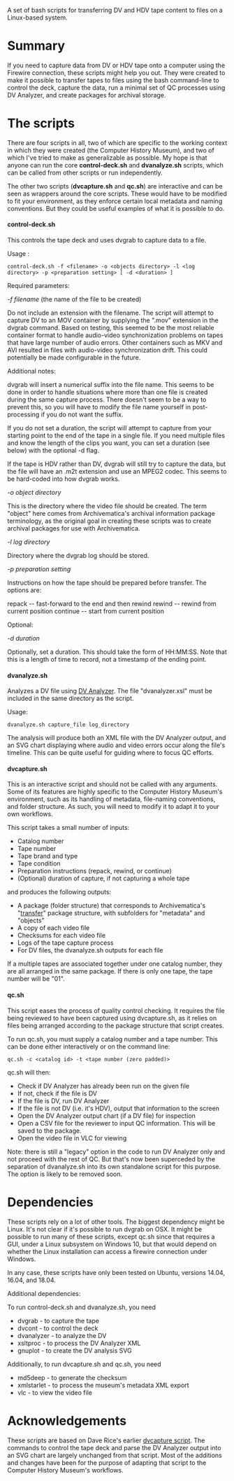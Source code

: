 A set of bash scripts for transferring DV and HDV tape content to files on a Linux-based system.

# Summary

If you need to capture data from DV or HDV tape onto a computer using the Firewire connection, these scripts might help you out. They were created to make it possible to transfer tapes to files using the bash command-line to control the deck, capture the data, run a minimal set of QC processes using DV Analyzer, and create packages for archival storage.

# The scripts

There are four scripts in all, two of which are specific to the working context in which they were created (the Computer History Museum), and two of which I've tried to make as generalizable as possible. My hope is that anyone can run the core **control-deck.sh** and **dvanalyze.sh** scripts, which can be called from other scripts or run independently. 

The other two scripts (**dvcapture.sh** and **qc.sh**) are interactive and can be seen as wrappers around the core scripts. These would have to be modified to fit your environment, as they enforce certain local metadata and naming conventions. But they could be useful examples of what it is possible to do.

#### control-deck.sh
This controls the tape deck and uses dvgrab to capture data to a file. 

Usage : 

```
control-deck.sh -f <filename> -o <objects directory> -l <log directory> -p <preparation setting> [ -d <duration> ]
```

Required parameters:

*-f filename* (the name of the file to be created)

Do not include an extension with the filename. The script will attempt to capture DV to an MOV container by supplying the ".mov" extension in the dvgrab command. Based on testing, this seemed to be the most reliable container format to handle audio-video synchronization problems on tapes that have large number of audio errors. Other containers such as MKV and AVI resulted in files with audio-video synchronization drift. This could potentially be made configurable in the future.

Additional notes:

dvgrab will insert a numerical suffix into the file name. This seems to be done in order to handle situations where more than one file is created during the same capture process. There doesn't seem to be a way to prevent this, so you will have to modify the file name yourself in post-processing if you do not want the suffix.

If you do not set a duration, the script will attempt to capture from your starting point to the end of the tape in a single file. If you need multiple files and know the length of the clips you want, you can set a duration (see below) with the optional -d flag.

If the tape is HDV rather than DV, dvgrab will still try to capture the data, but the file will have an .m2t extension and use an MPEG2 codec. This seems to be hard-coded into how dvgrab works.

*-o object directory*

This is the directory where the video file should be created. The term "object" here comes from Archivematica's archival information package terminology, as the original goal in creating these scripts was to create archival packages for use with Archivematica.

*-l log directory*

Directory where the dvgrab log should be stored. 

*-p preparation setting*

Instructions on how the tape should be prepared before transfer. The options are:

repack -- fast-forward to the end and then rewind
rewind -- rewind from current position
continue -- start from current position

Optional:

*-d duration*

Optionally, set a duration. This should take the form of HH:MM:SS. Note that this is a length of time to record, not a timestamp of the ending point.

#### dvanalyze.sh

Analyzes a DV file using [DV Analyzer](https://mediaarea.net/DVAnalyzer "DV Analyzer home page"). The file "dvanalyzer.xsl" must be included in the same directory as the script.

Usage: 
```
dvanalyze.sh capture_file log_directory
```

The analysis will produce both an XML file with the DV Analyzer output, and an SVG chart displaying where audio and video errors occur along the file's timeline. This can be quite useful for guiding where to focus QC efforts.

#### dvcapture.sh

This is an interactive script and should not be called with any arguments. Some of its features are highly specific to the Computer History Museum's environment, such as its handling of metadata, file-naming conventions, and folder structure. As such, you will need to modify it to adapt it to your own workflows.

This script takes a small number of inputs:

- Catalog number
- Tape number
- Tape brand and type
- Tape condition
- Preparation instructions (repack, rewind, or continue)
- (Optional) duration of capture, if not capturing a whole tape

and produces the following outputs:

- A package (folder structure) that corresponds to Archivematica's "[transfer](https://www.archivematica.org/en/docs/archivematica-1.9/user-manual/transfer/transfer/#transfer "Archivematica transfer documentation")" package structure, with subfolders for "metadata" and "objects"
- A copy of each video file
- Checksums for each video file
- Logs of the tape capture process
- For DV files, the dvanalyze.sh outputs for each file

If a multiple tapes are associated together under one catalog number, they are all arranged in the same package. If there is only one tape, the tape number will be "01".

#### qc.sh

This script eases the process of quality control checking. It requires the file being reviewed to have been captured using dvcapture.sh, as it relies on files being arranged according to the package structure that script creates.

To run qc.sh, you must supply a catalog number and a tape number. This can be done either interactively or on the command line:
```
qc.sh -c <catalog id> -t <tape number (zero padded)>
```

qc.sh will then:

- Check if DV Analyzer has already been run on the given file
- If not, check if the file is DV
- If the file is DV, run DV Analyzer
- If the file is not DV (i.e. it's HDV), output that information to the screen
- Open the DV Analyzer output chart (if a DV file) for inspection 
- Open a CSV file for the reviewer to input QC information. This will be saved to the package.
- Open the video file in VLC for viewing

Note: there is still a "legacy" option in the code to run DV Analyzer only and not proceed with the rest of QC. But that's now been superceded by the separation of dvanalyze.sh into its own standalone script for this purpose. The option is likely to be removed soon.

# Dependencies

These scripts rely on a lot of other tools. The biggest dependency might be Linux. It's not clear if it's possible to run dvgrab on OSX. It might be possible to run many of these scripts, except qc.sh since that requires a GUI, under a Linux subsystem on Windows 10, but that would depend on whether the Linux installation can access a firewire connection under Windows.

In any case, these scripts have only been tested on Ubuntu, versions 14.04, 16.04, and 18.04.

Additional dependencies:

To run control-deck.sh and dvanalyze.sh, you need

- dvgrab - to capture the tape
- dvcont - to control the deck
- dvanalyzer - to analyze the DV
- xsltproc - to process the DV Analyzer XML
- gnuplot - to create the DV analysis SVG

Additionally, to run dvcapture.sh and qc.sh, you need

- md5deep - to generate the checksum
- xmlstarlet - to process the museum's metadata XML export
- vlc - to view the video file

# Acknowledgements

These scripts are based on Dave Rice's earlier [dvcapture script](https://github.com/dericed/dvcapture "dericed's dvcapture github repository"). The commands to control the tape deck and parse the DV Analyzer output into an SVG chart are largely unchanged from that script. Most of the additions and changes have been for the purpose of adapting that script to the Computer History Museum's workflows.
